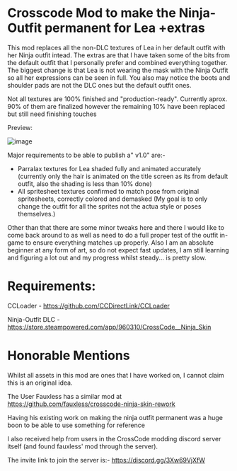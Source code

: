 # Crosscode Mod to make the Ninja-Outfit permanent for Lea +extras
This mod replaces all the non-DLC textures of Lea in her default outfit with her Ninja outfit intead. The extras are that I have taken some of the bits from the default outfit that I personally prefer and combined everything together. The biggest change is that Lea is not wearing the mask with the Ninja Outfit so all her expressions can be seen in full. You also may notice the boots and shoulder pads are not the DLC ones but the default outfit ones.

Not all textures are 100% finished and "production-ready". Currently aprox. 90% of them are finalized however the remaining 10% have been replaced but still need finishing touches

Preview:

![image](https://user-images.githubusercontent.com/30007328/235225051-d66be66c-cc93-4a81-b48b-b2ad387bdfa3.png)

Major requirements to be able to publish a" v1.0" are:-
- Parralax textures for Lea shaded fully and animated accurately 
(currently only the hair is animated on the title screen as its from default outfit, also the shading is less than 10% done)
- All spritesheet textures confirmed to match pose from original spritesheets, correctly colored and demasked
(My goal is to only change the outfit for all the sprites not the actua style or poses themselves.)

Other than that there are some minor tweaks here and there I would like to come back around to as well as need to do a full proper test of the outfit in-game to ensure everything matches up properly. Also I am an absolute beginner at any form of art, so do not expect fast updates, I am still learning and figuring a lot out and my progress whilst steady... is pretty slow.

# Requirements: #
CCLoader - https://github.com/CCDirectLink/CCLoader

Ninja-Outfit DLC - https://store.steampowered.com/app/960310/CrossCode__Ninja_Skin

# Honorable Mentions #
Whilst all assets in this mod are ones that I have worked on, I cannot claim this is an original idea.

The User Fauxless has a similar mod at https://github.com/fauxless/crosscode-ninja-skin-rework

Having his existing work on making the ninja outfit permanent was a huge boon to be able to use something for reference

I also received help  from users in the CrossCode modding discord server itself (and found fauxless' mod through the server).

The invite link to join the server is:- https://discord.gg/3Xw69VjXfW
